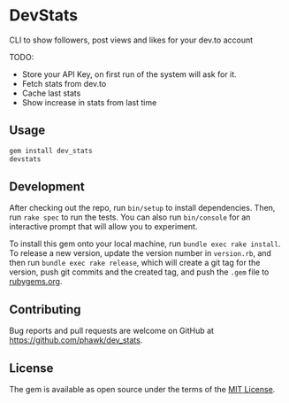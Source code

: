 # DevStats

CLI to show followers, post views and likes for your dev.to account

TODO:

- Store your API Key, on first run of the system will ask for it.
- Fetch stats from dev.to
- Cache last stats
- Show increase in stats from last time

## Usage

```ruby
gem install dev_stats
devstats
```

## Development

After checking out the repo, run `bin/setup` to install dependencies. Then, run `rake spec` to run the tests. You can also run `bin/console` for an interactive prompt that will allow you to experiment.

To install this gem onto your local machine, run `bundle exec rake install`. To release a new version, update the version number in `version.rb`, and then run `bundle exec rake release`, which will create a git tag for the version, push git commits and the created tag, and push the `.gem` file to [rubygems.org](https://rubygems.org).

## Contributing

Bug reports and pull requests are welcome on GitHub at https://github.com/phawk/dev_stats.

## License

The gem is available as open source under the terms of the [MIT License](https://opensource.org/licenses/MIT).
